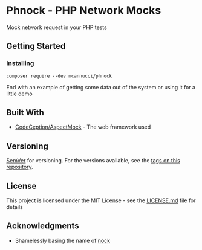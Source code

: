 # Phnock - PHP Network Mocks

Mock network request in your PHP tests

## Getting Started

### Installing

```
composer require --dev mcannucci/phnock
```

End with an example of getting some data out of the system or using it for a little demo

## Built With

* [CodeCeption/AspectMock](https://github.com/Codeception/AspectMock) - The web framework used

## Versioning

[SemVer](http://semver.org/) for versioning. For the versions available, see the [tags on this repository](https://github.com/your/project/tags). 

## License

This project is licensed under the MIT License - see the [LICENSE.md](LICENSE.md) file for details

## Acknowledgments

* Shamelessly basing the name of [nock](https://github.com/nock/nock)
